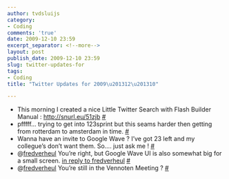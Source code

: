 ```yaml
---
author: tvdsluijs
category:
- Coding
comments: 'true'
date: 2009-12-10 23:59
excerpt_separator: <!--more-->
layout: post
publish_date: 2009-12-10 23:59
slug: twitter-updates-for
tags:
- Coding
title: "Twitter Updates for 2009\u201312\u201310"

---
```

  * This morning I created a nice Little Twitter Search with Flash Builder Manual : <http://snurl.eu/51zjb> [#](http://twitter.com/tvdsluijs/statuses/6524256825)
  * pfffff… trying to get into 123sprint but this seams harder then getting from rotterdam to amsterdam in time. [#](http://twitter.com/tvdsluijs/statuses/6524370068)
  * Wanna have an invite to Google Wave ? I’ve got 23 left and my collegue’s don’t want them. So…. just ask me ! [#](http://twitter.com/tvdsluijs/statuses/6525123527)
  * @[fredverheul](http://twitter.com/fredverheul) You’re right, but Google Wave UI is also somewhat big for a small screen. [in reply to fredverheul](http://twitter.com/fredverheul/statuses/6525097174) [#](http://twitter.com/tvdsluijs/statuses/6525147442)
  * @[fredverheul](http://twitter.com/fredverheul) You’re still in the Vennoten Meeting ? [#](http://twitter.com/tvdsluijs/statuses/6542971937)

